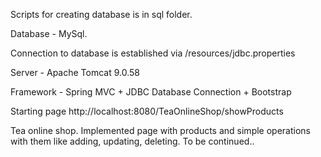 Scripts for creating database is in sql folder.

Database - MySql.

Connection to database is established via /resources/jdbc.properties

Server  - Apache Tomcat 9.0.58

Framework - Spring MVC + JDBC Database Connection + Bootstrap

Starting page 
http://localhost:8080/TeaOnlineShop/showProducts

Tea online shop.
Implemented page with products and simple operations with them like adding, updating, deleting.
To be continued..
